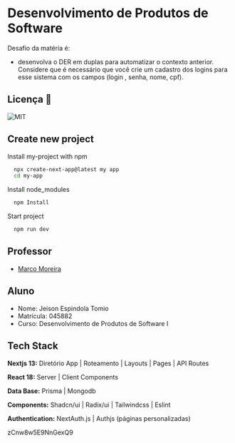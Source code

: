 
# Desenvolvimento de Produtos de Software

Desafio da matéria é:

- desenvolva o DER em duplas para automatizar o contexto anterior. Considere que é necessário que você crie um cadastro dos logins para esse sistema com os campos (login , senha, nome, cpf).


## Licença 📃

![MIT](https://img.shields.io/badge/License-MIT-green)

## Create new project

Install my-project with npm

```bash
  npx create-next-app@latest my app
  cd my-app
```
Install node_modules
```bash
  npm Install
```
Start project
```bash
  npm run dev
```
    
## Professor

 - [Marco Moreira](mailto:marcomoreira@uniaraxa.edu.br)



## Aluno

- Nome: Jeison Espindola Tomio
- Matrícula: 045882
- Curso: Desenvolvimento de Produtos de Software I


## Tech Stack

**Nextjs 13:** Diretório App | Roteamento | Layouts | Pages | API Routes

**React 18:** Server | Client Components

**Data Base:** Prisma | Mongodb

**Components:** Shadcn/ui | Radix/ui | Tailwindcss | Eslint

**Authentication:** NextAuth.js | Authjs (páginas personalizadas)


zCnw8w5E9NnGexQ9